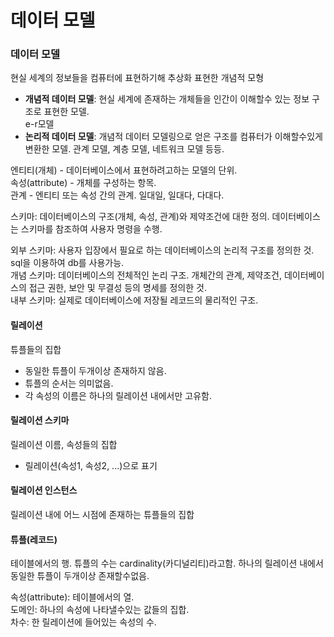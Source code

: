 # 데이터 모델

### 데이터 모델

현실 세계의 정보들을 컴퓨터에 표현하기해 추상화 표현한 개념적 모형

* **개념적 데이터 모델**: 현실 세계에 존재하는 개체들을 인간이 이해할수 있는 정보 구조로 표현한 모델. \
  e-r모델
* **논리적 데이터 모델**: 개념적 데이터 모델링으로 얻은 구조를 컴퓨터가 이해할수있게 변환한 모델. 관계 모델, 계층 모델, 네트워크 모델 등등.

엔티티(개체) - 데이터베이스에서 표현하려고하는 모델의 단위.\
속성(attribute) - 개체를 구성하는 항목.\
관계 - 엔티티 또는 속성 간의 관계. 일대일, 일대다, 다대다.

스키마: 데이터베이스의 구조(개체, 속성, 관계)와 제약조건에 대한 정의. 데이터베이스는 스키마를 참조하여 사용자 명령을 수행.

외부 스키마: 사용자 입장에서 필요로 하는 데이터베이스의 논리적 구조를 정의한 것. sql을 이용하여 db를 사용가능.\
개념 스키마: 데이터베이스의 전체적인 논리 구조. 개체간의 관계, 제약조건, 데이터베이스의 접근 권한, 보안 및 무결성 등의 명세를 정의한 것.\
내부 스키마: 실제로 데이터베이스에 저장될 레코드의 물리적인 구조.

#### 릴레이션

튜플들의 집합

* 동일한 튜플이 두개이상 존재하지 않음.
* 튜플의 순서는 의미없음.
* 각 속성의 이름은 하나의 릴레이션 내에서만 고유함.

#### 릴레이션 스키마

릴레이션 이름, 속성들의 집합

* 릴레이션(속성1, 속성2, ...)으로 표기

#### 릴레이션 인스턴스

릴레이션 내에 어느 시점에 존재하는 튜플들의 집합

#### 튜플(레코드)

테이블에서의 행. 튜플의 수는 cardinality(카디널리티)라고함. 하나의 릴레이션 내에서 동일한 튜플이 두개이상 존재할수없음.

속성(attribute): 테이블에서의 열.\
도메인: 하나의 속성에 나타낼수있는 값들의 집합.\
차수: 한 릴레이션에 들어있는 속성의 수.



